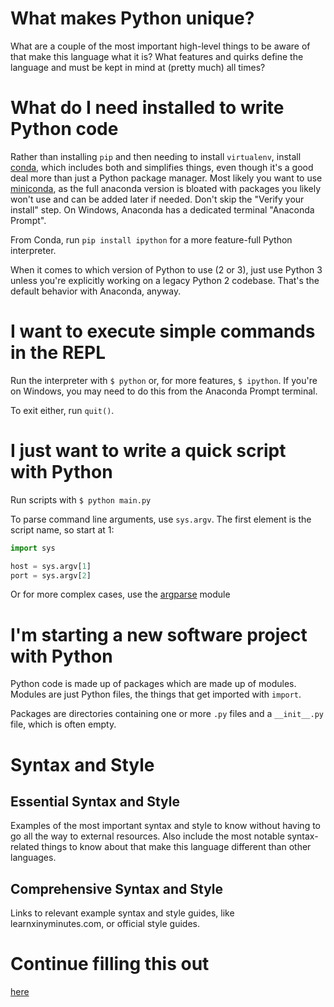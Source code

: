 # What makes Python unique?

What are a couple of the most important high-level things to be aware of that make this language what it is? What features and quirks define the language and must be kept in mind at (pretty much) all times?

# What do I need installed to write Python code

Rather than installing `pip` and then needing to install `virtualenv`, install [conda](https://anaconda.org/anaconda/conda), which includes both and simplifies things, even though it's a good deal more than just a Python package manager. Most likely you want to use [miniconda](https://docs.anaconda.com/miniconda/install/), as the full anaconda version is bloated with packages you likely won't use and can be added later if needed. Don't skip the "Verify your install" step. On Windows, Anaconda has a dedicated terminal "Anaconda Prompt".

From Conda, run `pip install ipython` for a more feature-full Python interpreter.

When it comes to which version of Python to use (2 or 3), just use Python 3 unless you're explicitly working on a legacy Python 2 codebase. That's the default behavior with Anaconda, anyway.

# I want to execute simple commands in the REPL

Run the interpreter with `$ python` or, for more features, `$ ipython`. If you're on Windows, you may need to do this from the Anaconda Prompt terminal.

To exit either, run `quit()`.

# I just want to write a quick script with Python

Run scripts with `$ python main.py`

To parse command line arguments, use `sys.argv`. The first element is the script name, so start at 1:

```python
import sys

host = sys.argv[1]
port = sys.argv[2]
```

Or for more complex cases, use the [argparse](https://docs.python.org/3/library/argparse.html#module-argparse) module

# I'm starting a new software project with Python

Python code is made up of packages which are made up of modules. Modules are just Python files, the things that get imported with `import`.

Packages are directories containing one or more `.py` files and a `__init__.py` file, which is often empty.

# Syntax and Style

## Essential Syntax and Style

Examples of the most important syntax and style to know without having to go all the way to external resources.
Also include the most notable syntax-related things to know about that make this language different than other languages.

## Comprehensive Syntax and Style

Links to relevant example syntax and style guides, like learnxinyminutes.com, or official style guides.

# Continue filling this out

[here](https://docs.python.org/3/tutorial/interpreter.html)